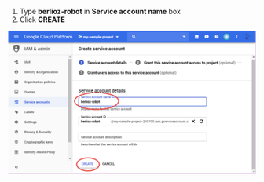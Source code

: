 1. Type **berlioz-robot** in **Service account name** box
2. Click **CREATE**

![GCP New Service Account Wizard Step 1 Screenshot](assets/gcp-new-service-account-1.png)

